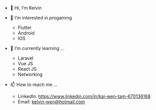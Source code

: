 - 👋 Hi, I’m Kelvin 
- 👀 I’m interested in progaming
  - Flutter
  - Android
  - IOS

- 🌱 I’m currently learning ...
  - Laravel
  - Vue JS
  - React JS
  - Networking

- 📫 How to reach me ...
  - LinkedIn: https://www.linkedin.com/in/kai-wen-tam-670136168
  - Email: kelvin-wen@hotmail.com

<!---
kelvin960606/kelvin960606 is a ✨ special ✨ repository because its `README.md` (this file) appears on your GitHub profile.
You can click the Preview link to take a look at your changes.
--->
